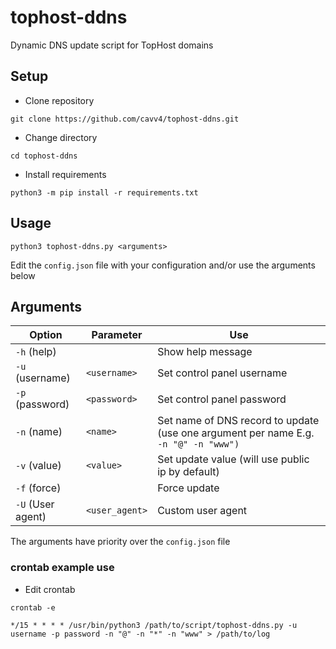 # tophost-ddns
 Dynamic DNS update script for TopHost domains

## Setup
- Clone repository
```
git clone https://github.com/cavv4/tophost-ddns.git
```
- Change directory
```
cd tophost-ddns
```
- Install requirements
```
python3 -m pip install -r requirements.txt
```
## Usage
```
python3 tophost-ddns.py <arguments>
```
Edit the `config.json` file with your configuration and/or use the arguments below
## Arguments
| Option            | Parameter      | Use                                                                                 |
|-------------------|----------------|-------------------------------------------------------------------------------------|
| `-h` (help)       |                | Show help message                                                                   |
| `-u` (username)   | `<username>`   | Set control panel username                                                          |
| `-p` (password)   | `<password>`   | Set control panel password                                                          |
| `-n` (name)       | `<name>`       | Set name of DNS record to update (use one argument per name E.g. `-n "@" -n "www")` |
| `-v` (value)      | `<value>`      | Set update value (will use public ip by default)                                    |
| `-f` (force)      |                | Force update                                                                        |
| `-U` (User agent) | `<user_agent>` | Custom user agent                                                                   |

The arguments have priority over the `config.json` file

### crontab example use
- Edit crontab
```
crontab -e
```
```
*/15 * * * * /usr/bin/python3 /path/to/script/tophost-ddns.py -u username -p password -n "@" -n "*" -n "www" > /path/to/log
```